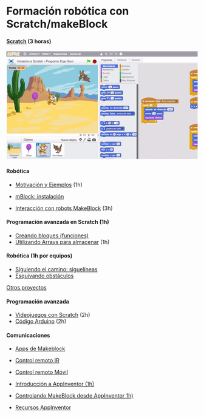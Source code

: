 # Formación robótica con Scratch/makeBlock


#### [Scratch](./Scratch.md) (3 horas)


![scratch](./images/juego-de-persigue-con-scratch.gif)


#### Robótica

* [Motivación y  Ejemplos](./MotivacionEjemplos.md) (1h)

* [mBlock: instalación](./mBlock.md)

* [Interacción con robots MakeBlock](./InteracionRobots.Makeblock.md) (3h)


#### Programación avanzada en Scratch (1h)
* [Creando bloques (funciones)](./Scratch.md#creando-nuestros-propios-bloques-objetos)
* [Utilizando Arrays para almacenar](./Scratch.md#arraylista-en-scratch) (1h)

#### Robótica (1h por equipos)

* [Siguiendo el camino: siguelíneas](./Siguelineas.md)
* [Esquivando obstáculos](./Obstaculos.md)


[Otros proyectos](./OtrosProyectos.md)

#### Programación avanzada
* [Videojuegos con Scratch](./VideojuegosScratch.md) (2h)
* [Código Arduino](./CodigoArduino.md) (2h)


#### Comunicaciones 
* [Apps de Makeblock](./Apps_Makeblock.md)
* [Control remoto IR](./ControlRemotoIR.md)
* [Control remoto Móvil](./ControlRemotoMovil.md)

* [Introducción a AppInventor (1h)](./AppInventor/AppInventor_tutorial.md)
* [Controlando MakeBlock desde AppInventor 1h)](./AppInventor/AppInventor_makeblock.md)
* [Recursos AppInventor](./AppInventor/AppInventorRecursos.md)

